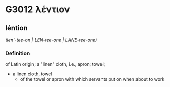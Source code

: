 # G3012 λέντιον

## léntion

_(len'-tee-on | LEN-tee-one | LANE-tee-one)_

### Definition

of Latin origin; a "linen" cloth, i.e., apron; towel; 

- a linen cloth, towel
  - of the towel or apron with which servants put on when about to work
